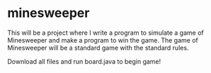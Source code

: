 # minesweeper

This will be a project where I write a program to simulate a game of 
Minesweeper and make a program to win the game. The game of Minesweeper will
be a standard game with the standard rules.

Download all files and run board.java to begin game!
